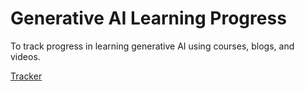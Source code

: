 # Generative AI Learning Progress

To track progress in learning generative AI using courses, blogs, and videos.

[Tracker](https://docs.google.com/spreadsheets/d/1S9xW_dAWHzD3Wm8NB5cLYhZdVV1hzeLNHDtBZ_y4ZX4/edit?usp=sharing)

